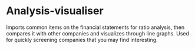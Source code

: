 # Analysis-visualiser
Imports common items on the financial statements for ratio analysis, then compares it with other companies and visualizes through line graphs. Used for quickly screening companies that you may find interesting.
